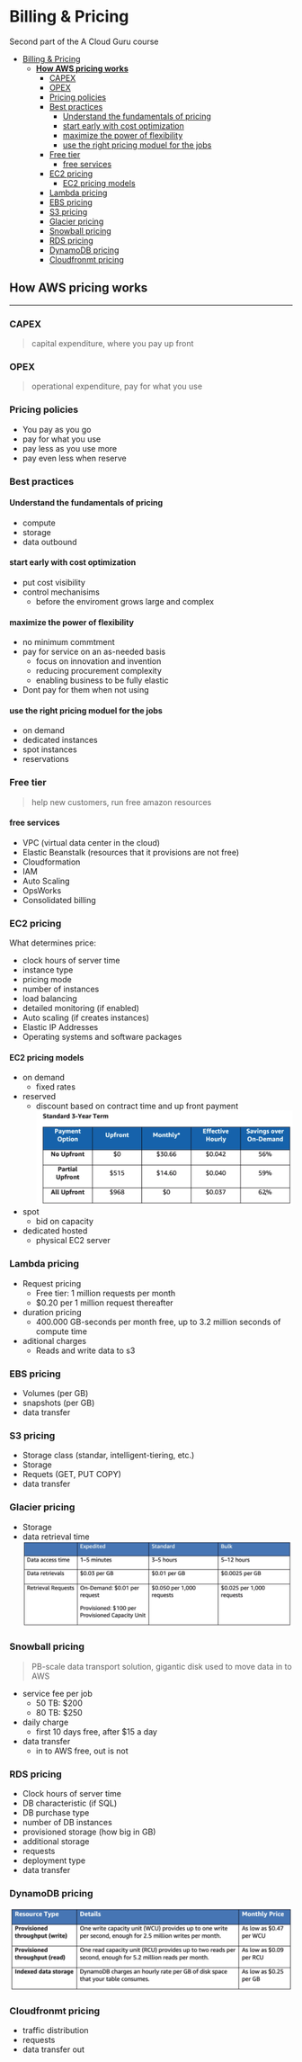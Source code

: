# Billing & Pricing

Second part of the A Cloud Guru course

- [Billing & Pricing](#billing--pricing)
  - [**How AWS pricing works**](#how-aws-pricing-works)
    - [CAPEX](#capex)
    - [OPEX](#opex)
    - [Pricing policies](#pricing-policies)
    - [Best practices](#best-practices)
      - [Understand the fundamentals of pricing](#understand-the-fundamentals-of-pricing)
      - [start early with cost optimization](#start-early-with-cost-optimization)
      - [maximize the power of flexibility](#maximize-the-power-of-flexibility)
      - [use the right pricing moduel for the jobs](#use-the-right-pricing-moduel-for-the-jobs)
    - [Free tier](#free-tier)
      - [free services](#free-services)
    - [EC2 pricing](#ec2-pricing)
      - [EC2 pricing models](#ec2-pricing-models)
    - [Lambda pricing](#lambda-pricing)
    - [EBS pricing](#ebs-pricing)
    - [S3 pricing](#s3-pricing)
    - [Glacier pricing](#glacier-pricing)
    - [Snowball pricing](#snowball-pricing)
    - [RDS pricing](#rds-pricing)
    - [DynamoDB pricing](#dynamodb-pricing)
    - [Cloudfronmt pricing](#cloudfronmt-pricing)

## **How AWS pricing works**

---


### CAPEX

> capital expenditure, where you pay up front

### OPEX

> operational expenditure, pay for what you use

### Pricing policies

- You pay as you go
- pay for what you use
- pay less as you use more
- pay even less when reserve

### Best practices

#### Understand the fundamentals of pricing

- compute
- storage
- data outbound

#### start early with cost optimization

- put cost visibility
- control mechanisims
  - before the enviroment grows large and complex

#### maximize the power of flexibility

- no minimum commtment
- pay for service on an as-needed basis
  - focus on innovation and invention
  - reducing procurement complexity
  - enabling business to be fully elastic
- Dont pay for them when not using

#### use the right pricing moduel for the jobs

- on demand
- dedicated instances
- spot instances
- reservations

### Free tier

> help new customers, run free amazon resources

#### free services

- VPC (virtual data center in the cloud)
- Elastic Beanstalk (resources that it provisions are not free)
- Cloudformation
- IAM
- Auto Scaling
- OpsWorks
- Consolidated billing

### EC2 pricing

What determines price:

- clock hours of server time
- instance type
- pricing mode
- number of instances
- load balancing
- detailed monitoring (if enabled)
- Auto scaling (if creates instances)
- Elastic IP Addresses
- Operating systems and software packages

#### EC2 pricing models

- on demand
  - fixed rates
- reserved
  - discount based on contract time and up front payment ![reserved 3 years contract](media/reserved-3-year-contract.PNG)
- spot
  - bid on capacity
- dedicated hosted
  - physical EC2 server

### Lambda pricing

- Request pricing
  - Free tier: 1 million requests per month
  - $0.20 per 1 million request thereafter
- duration pricing
  - 400.000 GB-seconds per month free, up to 3.2 million seconds of compute time
- aditional charges
  - Reads and write data to s3

### EBS pricing

- Volumes (per GB)
- snapshots (per GB)
- data transfer

### S3 pricing

- Storage class (standar, intelligent-tiering, etc.)
- Storage
- Requets (GET, PUT COPY)
- data transfer

### Glacier pricing

- Storage
- data retrieval time ![glacier pricing](media/glacier-pricing.PNG)

### Snowball pricing

> PB-scale data transport solution, gigantic disk used to move data in to AWS

- service fee per job
  - 50 TB: $200
  - 80 TB: $250
- daily charge
  - first 10 days free, after $15 a day
- data transfer
  - in to AWS free, out is not

### RDS pricing

- Clock hours of server time
- DB characteristic (if SQL)
- DB purchase type
- number of DB instances
- provisioned storage (how big in GB)
- additional storage
- requests
- deployment type
- data transfer

### DynamoDB pricing

![dynamodb pricing](media/dynamodb-pricing.PNG)

### Cloudfronmt pricing

- traffic distribution
- requests
- data transfer out